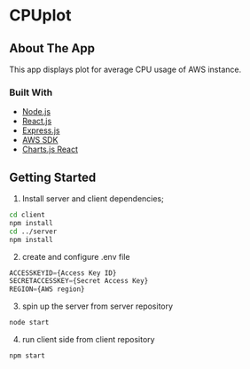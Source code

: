 # CPUplot
## About The App
This app displays plot for average CPU usage of AWS instance. 


### Built With
* [Node.js](https://nodejs.org/)
* [React.js](https://reactjs.org/)
* [Express.js](https://expressjs.com/)
* [AWS SDK](https://aws.amazon.com/sdk-for-javascript/)
* [Charts.js React](https://www.npmjs.com/package/react-chartjs-2)

## Getting Started

1. Install server and client dependencies;
```sh 
cd client
npm install
cd ../server
npm install 
```
2. create and configure .env file 
```js
ACCESSKEYID={Access Key ID}
SECRETACCESSKEY={Secret Access Key}
REGION={AWS region}
```
3. spin up the server from server repository

``` js
node start 
```
4. run client side from client repository 
``` 
npm start 
```
